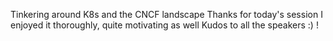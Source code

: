 Tinkering around K8s and the CNCF landscape
Thanks for today's session
I enjoyed it thoroughly, quite motivating as well
Kudos to all the speakers :) !
